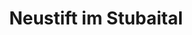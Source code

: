 ---
title: Neustift im Stubaital
url: /neustift-im-stubaital/
latitude: 47.129
longitude: 11.339
---